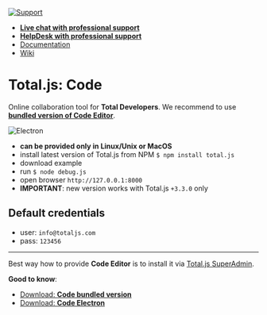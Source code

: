 [![Support](https://www.totaljs.com/img/button-support.png)](https://www.totaljs.com/support/)

- [__Live chat with professional support__](https://messenger.totaljs.com)
- [__HelpDesk with professional support__](https://helpdesk.totaljs.com)
- [Documentation](https://docs.totaljs.com)
- [Wiki](https://wiki.totaljs.com)

# Total.js: Code

Online collaboration tool for __Total Developers__. We recommend to use [__bundled version of Code Editor__](https://github.com/totaljs/code-bundle).

![Electron](http://cdn.totaljs.com/images/code-electron-02.jpg)

- __can be provided only in Linux/Unix or MacOS__
- install latest version of Total.js from NPM `$ npm install total.js`
- download example
- run `$ node debug.js`
- open browser `http://127.0.0.1:8000`
- __IMPORTANT__: new version works with Total.js `+3.3.0` only

## Default credentials

- user: `info@totaljs.com`
- pass: `123456`

---

Best way how to provide __Code Editor__ is to install it via [Total.js SuperAdmin](https://www.totaljs.com/superadmin/).

__Good to know__:

- [Download: __Code bundled version__](https://github.com/totaljs/code-bundle)
- [Download: __Code Electron__](https://github.com/totaljs/code-electron)